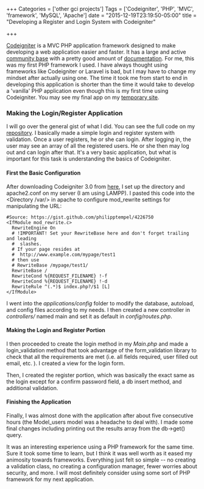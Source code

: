 +++
Categories = ['other gci projects']
Tags = ['Codeigniter', 'PHP', 'MVC', 'framework', 'MySQL', 'Apache']
date = "2015-12-19T23:19:50-05:00"
title = "Developing a Register and Login System with Codeigniter"

+++

[Codeigniter](https://www.codeigniter.com/) is a MVC PHP application framework designed to make developing a web application easier and faster. It has a large and active [community base](http://forum.codeigniter.com/) with a pretty good amount of [documentation](http://www.codeigniter.com/user_guide/). For me, this was my first PHP framework I used. I have always thought using frameworks like Codeigniter or Laravel is bad, but I may have to change my mindset after actually using one. The time it took me from start to end in developing this application is shorter than the time it would take to develop a 'vanilla' PHP application even though this is my first time using Codeigniter. You may see my final app on my [temporary site](http://192.111.152.115:17210/usersystem/). 

### Making the Login/Register Application
I will go over the general gist of what I did. You can see the full code on my [repository](https://github.com/codethejason/usersystem). I basically made a simple login and register system with validation. Once a user registers, he or she can login. After logging in, the user may see an array of all the registered users. He or she then may log out and can login after that. It's a very basic application, but what is important for this task is understanding the basics of Codeigniter.

#### First the Basic Configuration
After downloading Codeigniter 3.0 from [here](https://www.codeigniter.com/download), I set up the directory and apache2.conf on my server (I am  using LAMPP). I pasted this code into the <Directory /var/> in apache to configure mod_rewrite settings for manipulating the URL:
```
#Source: https://gist.github.com/philipptempel/4226750
<IfModule mod_rewrite.c>
  RewriteEngine On
  # !IMPORTANT! Set your RewriteBase here and don't forget trailing and leading
  #  slashes.
  # If your page resides at
  #  http://www.example.com/mypage/test1
  # then use
  # RewriteBase /mypage/test1/
  RewriteBase /
  RewriteCond %{REQUEST_FILENAME} !-f
  RewriteCond %{REQUEST_FILENAME} !-d
  RewriteRule ^(.*)$ index.php?/$1 [L]
</IfModule>
```
I went into the *applications/config* folder to modify the database, autoload, and config files according to my needs. I then created a new controller in *controllers/* named main and set it as default in *config/routes.php*.

#### Making the Login and Register Portion
I then proceeded to create the login method in my *Main.php* and made a login_validation method that took advantage of the form_validation library to check that all the requirements are met (i.e. all fields required, user filled out email, etc. ). I created a view for the login form.  

Then, I created the register portion, which was basically the exact same as the login except for a confirm password field, a db insert method, and additional validation.

#### Finishing the Application
Finally, I was almost done with the application after about five consecutive hours (the Model_users model was a headache to deal with). I made some final changes including printing out the results array from the db->get() query.

It was an interesting experience using a PHP framework for the same time. Sure it took some time to learn, but I think it was well worth as it eased my animosity towards frameworks. Everything just felt so simple -- no creating a validation class, no creating a configuration manager, fewer worries about security, and more. I will most definitely consider using some sort of PHP framework for my next application.